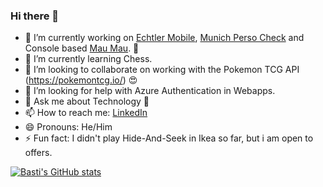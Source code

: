 ### Hi there 👋


- 🔭 I’m currently working on [Echtler Mobile](https://github.com/echtlersebastian/EchtlerMobile), [Munich Perso Check](https://github.com/echtlersebastian/MunichPersoChecker) and Console based [Mau Mau](https://github.com/echtlersebastian/MauMau). 🥰
- 🌱 I’m currently learning Chess.
- 👯 I’m looking to collaborate on working with the Pokemon TCG API (https://pokemontcg.io/) 😍
- 🤔 I’m looking for help with Azure Authentication in Webapps.
- 💬 Ask me about Technology 🤩
- 📫 How to reach me: [LinkedIn](https://www.linkedin.com/in/sebastian-echtler-293889154/)
- 😄 Pronouns: He/Him
- ⚡ Fun fact: I didn't play Hide-And-Seek in Ikea so far, but i am open to offers.

[![Basti's GitHub stats](https://github-readme-stats.vercel.app/api?username=echtlersebastian)](https://github.com/anuraghazra/github-readme-stats)

